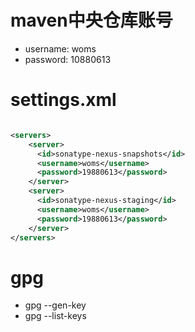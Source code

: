 # maven中央仓库账号

* username: woms
* password: 10880613 


# settings.xml

```xml

<servers>
    <server>
      <id>sonatype-nexus-snapshots</id>
      <username>woms</username>
      <password>19880613</password>
    </server>
    <server>
      <id>sonatype-nexus-staging</id>
      <username>woms</username>
      <password>19880613</password>
    </server>
</servers>

```

# gpg

- gpg --gen-key
- gpg --list-keys









